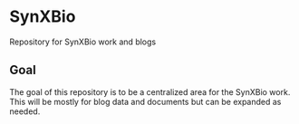 # SynXBio
Repository for SynXBio work and blogs


## Goal
The goal of this repository is to be a centralized area for the SynXBio work.  This will be mostly for blog data and documents but can be expanded as needed.
